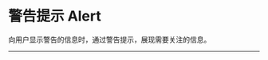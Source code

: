 # 警告提示 Alert

向用户显示警告的信息时，通过警告提示，展现需要关注的信息。

---

<script setup>
import AlertApi from "./component/alert-api.md"
</script>

<alert-api />
